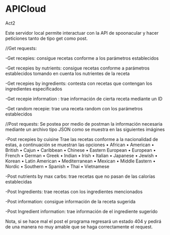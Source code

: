 # APICloud
Act2

Este servidor local permite interactuar con la API de spoonacular y hacer peticiones tanto de tipo get como post.

//Get requests:

  -Get recepies: consigue recetas conforme a los parámetros establecidos

  -Get recepies by nutrients: consigue recetas conforme a parámetros establecidos tomando en cuenta los nutrientes de la receta

  -Get recepies by ingredients: contesta con recetas que contengan los ingredientes especificados

  -Get recepie information : trae información de cierta receta mediante un ID

  -Get random recepie: trae una receta random con los parámetros establecidos



//Post requests:
Se postea por medio de postman la información necesaria mediante un archivo tipo JSON como se muestra en las siguientes imágines

  -Post recepies by cuisine
  Trae las recetas conforme a la nacionalidad de estas, a continuación se muestran las opciones
  •	African
  •	American
  •	British
  •	Cajun
  •	Caribbean
  •	Chinese
  •	Eastern European
  •	European
  •	French
  •	German
  •	Greek
  •	Indian
  •	Irish
  •	Italian
  •	Japanese
  •	Jewish
  •	Korean
  •	Latin American
  •	Mediterranean
  •	Mexican
  •	Middle Eastern
  •	Nordic
  •	Southern
  •	Spanish
  •	Thai
  •	Vietnamese

  -Post nutrients by max carbs: trae recetas que no pasan de las calorías establecidas

  -Post Ingredients: trae recetas con los ingredientes mencionados

  -Post information: consigue información de la receta sugerida

  -Post Ingredient information: trae información de el ingrediente sugerido

Nota, si se hace mal el post el programa regresará un estado 404 y pedirá de una manera no muy amable que se haga correctamente el request.
